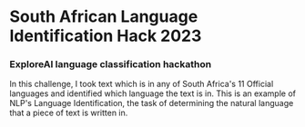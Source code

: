 # South African Language Identification Hack 2023
### ExploreAI language classification hackathon

In this challenge, I took text which is in any of South Africa's 11 Official languages and identified which language the text is in. This is an example of NLP's Language Identification, the task of determining the natural language that a piece of text is written in.
